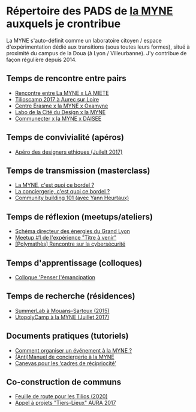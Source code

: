 # Répertoire des PADS de [la MYNE](http://lamyne.org) auxquels je crontribue

La MYNE s'auto-définit comme un laboratoire citoyen / espace d'expérimentation dédié aux transitions (sous toutes leurs formes), situé à proximité du campus de la Doua (à Lyon / Villeurbanne). J'y contribue de façon régulière depuis 2014. 

## Temps de rencontre entre pairs
* [Rencontre entre La MYNE x LA MIETE](https://pad.lamyne.org/s/BJ5ZQn78Z)
* [Tilioscamp 2017 à Aurec sur Loire](https://pad.lamyne.org/s/r1Hgi9VI-)
* [Centre Erasme x la MYNE x Oxamyne](https://pad.lamyne.org/s/SJngwjQSb)
* [Labo de la Cité du Design x la MYNE](https://annuel2.framapad.org/p/myne-cite-design)
* [Communecter x la MYNE x DAISEE](https://pad.lamyne.org/s/SJmHZJYN-)
 
## Temps de convivialité (apéros)
* [Apéro des designers ethiques (Juilelt 2017)](https://pad.lamyne.org/s/Bk2-qDcBW)

## Temps de transmission (masterclass)
* [La MYNE, c'est quoi ce bordel ?](https://pad.lamyne.org/s/By6Rq42GW)
* [La conciergerie, c'est quoi ce bordel ?](https://pad.lamyne.org/s/r1LL3wSmZ)
* [Community building 101 (avec Yann Heurtaux)](https://pad.lamyne.org/s/BJk4-Lti-)

## Temps de réflexion (meetups/ateliers)
* [Schéma directeur des énergies du Grand Lyon](https://pad.lamyne.org/s/BJApqzsWZ)
* [Meetup #1 de l'expérience "Titre à venir"](https://pad.lamyne.org/s/ryHA5RLqb)
* [[Polymathès] Rencontre sur la cybersécurité](https://pad.lamyne.org/s/ry3nOo9ib)

## Temps d'apprentissage (colloques)
* [Colloque 'Penser l'émancipation](https://pad.lamyne.org/s/ByJHkdqcb)

## Temps de recherche (résidences)
* [SummerLab à Mouans-Sartoux (2015)](https://pad.lamyne.org/s/Bkq0ebASW)
* [UtopolyCamp à la MYNE (Juillet 2017)](https://pad.lamyne.org/s/BkvcrmwUW)

## Documents pratiques (tutoriels)
* [Comment organiser un événement à la MYNE ?](https://pad.lamyne.org/s/SJM_4iMEW)
* [(Anti)Manuel de conciergerie à la MYNE](https://pad.lamyne.org/s/H1ptRY7-W)
* [Canevas pour les ‘cadres de récipriocité’](https://pad.lamyne.org/s/HyzvDOafZ)

## Co-construction de communs
* [Feuille de route pour les Tilios (2020)](https://pad.lamyne.org/s/SJElRDI7b)
* [Appel à projets "Tiers-Lieux" AURA 2017](https://pad.lamyne.org/s/HkspVDy3W)

